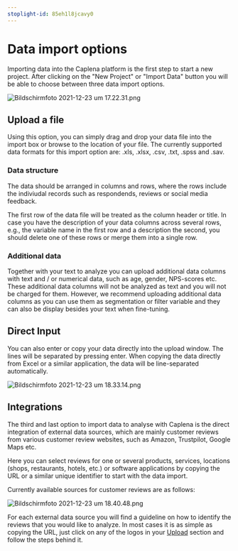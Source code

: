 ```yaml
---
stoplight-id: 85eh1l8jcavy0
---
```


# Data import options

Importing data into the Caplena platform is the first step to start a new project. After clicking on the "New Project" or "Import Data" button you will be able to choose between three data import options.

![Bildschirmfoto 2021-12-23 um 17.22.31.png](https://stoplight.io/api/v1/projects/cHJqOjEyNDcxMw/images/DN2RldFYw80)

## Upload a file

Using this option, you can simply drag and drop your data file into the import box or browse to the location of your file. The currently supported data formats for this import option are: .xls, .xlsx, .csv, .txt, .spss and .sav.

### Data structure
The data should be arranged in columns and rows, where the rows include the indiviudal records such as respondends, reviews or social media feedback.

The first row of the data file will be treated as the column header or title. In case you have the description of your data columns across several rows, e.g., the variable name in the first row and a description the second, you should delete one of these rows or merge them into a single row.

### Additional data
Together with your text to analyze you can upload additional data columns with text and / or numerical data, such as age, gender, NPS-scores etc. These additional data columns will not be analyzed as text and you will not be charged for them. However, we recommend uploading additional data columns as you can use them as segmentation or filter variable and they can also be display besides your text when fine-tuning.

## Direct Input
You can also enter or copy your data directly into the upload window. The lines will be separated by pressing enter. When copying the data directly from Excel or a similar application, the data will be line-separated automatically.

![Bildschirmfoto 2021-12-23 um 18.33.14.png](https://stoplight.io/api/v1/projects/cHJqOjEyNDcxMw/images/w0aKo4dzhfQ)

## Integrations
The third and last option to import data to analyse with Caplena is the direct integration of external data sources, which are mainly customer reviews from various customer review websites, such as Amazon, Trustpilot, Google Maps etc.

Here you can select reviews for one or several products, services, locations (shops, restaurants, hotels, etc.) or software applications by copying the URL or a similar unique identifier to start with the data import.

Currently available sources for customer reviews are as follows:

![Bildschirmfoto 2021-12-23 um 18.40.48.png](https://stoplight.io/api/v1/projects/cHJqOjEyNDcxMw/images/xFxzejlsvsQ)

For each external data source you will find a guideline on how to identify the reviews that you would like to analyze. In most cases it is as simple as copying the URL, just click on any of the logos in your [Upload](https://caplena.com/app/upload) section and follow the steps behind it.